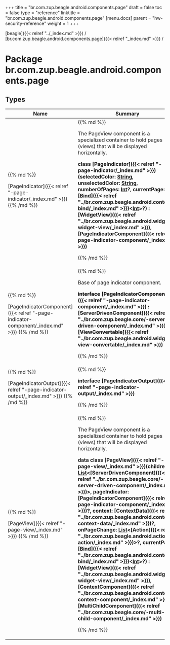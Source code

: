 +++
title = "br.com.zup.beagle.android.components.page"
draft = false
toc = false
type = "reference"
linktitle = "br.com.zup.beagle.android.components.page"
[menu.docs]
  parent = "hw-security-reference"
  weight = 1
+++

[beagle]({{< relref "../_index.md" >}}) / [br.com.zup.beagle.android.components.page]({{< relref "_index.md" >}}) / 



# Package br.com.zup.beagle.android.components.page  


## Types  
<table>
  
<thead>
<tr>
<th>
Name  
</th>
<th>
Summary  
</th>
  
</tr>
</thead>
<tbody>
<tr>
<td>
{{% md %}}

[PageIndicator]({{< relref "-page-indicator/_index.md" >}})
{{% /md %}}
</td>
<td>
{{% md %}}



The PageView component is a specialized container to hold pages (views) that will be displayed horizontally.

  
  
<b>class [PageIndicator]({{< relref "-page-indicator/_index.md" >}})(**selectedColor**: [String](https://kotlinlang.org/api/latest/jvm/stdlib/kotlin/-string/index.html), **unselectedColor**: [String](https://kotlinlang.org/api/latest/jvm/stdlib/kotlin/-string/index.html), **numberOfPages**: [Int](https://kotlinlang.org/api/latest/jvm/stdlib/kotlin/-int/index.html)?, **currentPage**: [Bind]({{< relref "../br.com.zup.beagle.android.context/-bind/_index.md" >}})<[Int](https://kotlinlang.org/api/latest/jvm/stdlib/kotlin/-int/index.html)>?) : [WidgetView]({{< relref "../br.com.zup.beagle.android.widget/-widget-view/_index.md" >}}), [PageIndicatorComponent]({{< relref "-page-indicator-component/_index.md" >}})</b>  



{{% /md %}}
</td>
</tr>

<tr>
<td>
{{% md %}}

[PageIndicatorComponent]({{< relref "-page-indicator-component/_index.md" >}})
{{% /md %}}
</td>
<td>
{{% md %}}



Base of page indicator component.

  
  
<b>~~interface~~ [~~PageIndicatorComponent~~]({{< relref "-page-indicator-component/_index.md" >}}) ~~:~~ [~~ServerDrivenComponent~~]({{< relref "../br.com.zup.beagle.core/-server-driven-component/_index.md" >}})~~,~~ [~~ViewConvertable~~]({{< relref "../br.com.zup.beagle.android.widget/-view-convertable/_index.md" >}})</b>  



{{% /md %}}
</td>
</tr>

<tr>
<td>
{{% md %}}

[PageIndicatorOutput]({{< relref "-page-indicator-output/_index.md" >}})
{{% /md %}}
</td>
<td>
{{% md %}}

  
<b>interface [PageIndicatorOutput]({{< relref "-page-indicator-output/_index.md" >}})</b>  



{{% /md %}}
</td>
</tr>

<tr>
<td>
{{% md %}}

[PageView]({{< relref "-page-view/_index.md" >}})
{{% /md %}}
</td>
<td>
{{% md %}}



The PageView component is a specialized container to hold pages (views) that will be displayed horizontally.

  
  
<b>data class [PageView]({{< relref "-page-view/_index.md" >}})(**children**: [List](https://kotlinlang.org/api/latest/jvm/stdlib/kotlin.collections/-list/index.html)<[ServerDrivenComponent]({{< relref "../br.com.zup.beagle.core/-server-driven-component/_index.md" >}})>, **pageIndicator**: [PageIndicatorComponent]({{< relref "-page-indicator-component/_index.md" >}})?, **context**: [ContextData]({{< relref "../br.com.zup.beagle.android.context/-context-data/_index.md" >}})?, **onPageChange**: [List](https://kotlinlang.org/api/latest/jvm/stdlib/kotlin.collections/-list/index.html)<[Action]({{< relref "../br.com.zup.beagle.android.action/-action/_index.md" >}})>?, **currentPage**: [Bind]({{< relref "../br.com.zup.beagle.android.context/-bind/_index.md" >}})<[Int](https://kotlinlang.org/api/latest/jvm/stdlib/kotlin/-int/index.html)>?) : [WidgetView]({{< relref "../br.com.zup.beagle.android.widget/-widget-view/_index.md" >}}), [ContextComponent]({{< relref "../br.com.zup.beagle.android.context/-context-component/_index.md" >}}), [MultiChildComponent]({{< relref "../br.com.zup.beagle.core/-multi-child-component/_index.md" >}})</b>  



{{% /md %}}
</td>
</tr>

</tbody>
</table>

